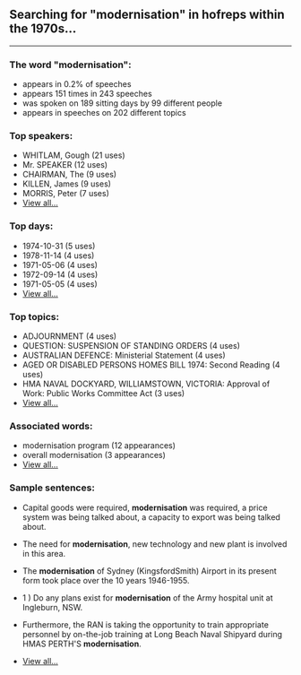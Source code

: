 
## Searching for "modernisation" in hofreps within the 1970s...

----

### The word "modernisation":

* appears in 0.2% of speeches
* appears 151 times in 243 speeches
* was spoken on 189 sitting days by 99 different people
* appears in speeches on 202 different topics

### Top speakers:

* WHITLAM, Gough (21 uses)
* Mr. SPEAKER (12 uses)
* CHAIRMAN, The (9 uses)
* KILLEN, James (9 uses)
* MORRIS, Peter (7 uses)
* [View all...](speakers.md)


### Top days:

* 1974-10-31 (5 uses)
* 1978-11-14 (4 uses)
* 1971-05-06 (4 uses)
* 1972-09-14 (4 uses)
* 1971-05-05 (4 uses)
* [View all...](days.md)


### Top topics:

* ADJOURNMENT (4 uses)
* QUESTION: SUSPENSION OF STANDING ORDERS (4 uses)
* AUSTRALIAN DEFENCE: Ministerial Statement (4 uses)
* AGED OR DISABLED PERSONS HOMES BILL 1974: Second Reading (4 uses)
* HMA NAVAL DOCKYARD, WILLIAMSTOWN, VICTORIA: Approval of Work: Public Works Committee Act (3 uses)
* [View all...](topics.md)


### Associated words:

* modernisation program (12 appearances)
* overall modernisation (3 appearances)
* [View all...](collocations.md)


### Sample sentences:

* Capital goods were required, **modernisation** was required, a price system was being talked about, a capacity to export was being talked about.

* The need for **modernisation**, new technology and new plant is involved in this area.

* The **modernisation** of Sydney (KingsfordSmith) Airport in its present form took place over the 10 years 1946-1955.

* 1 ) Do any plans exist for **modernisation** of the Army hospital unit at Ingleburn, NSW.

* Furthermore, the RAN is taking the opportunity to train appropriate personnel by on-the-job training at Long Beach Naval Shipyard during HMAS PERTH'S **modernisation**.

* [View all...](contexts.md)
